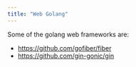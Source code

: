 ```yaml
---
title: "Web Golang"
---
```


Some of the golang web frameworks are:

- <https://github.com/gofiber/fiber>
- <https://github.com/gin-gonic/gin>
